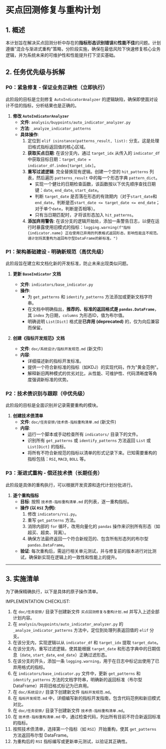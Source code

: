 # 买点回测修复与重构计划

## 1. 概述

本计划旨在解决买点回测分析中存在的**指标形态识别错误**和**性能不佳**的问题。计划遵循"混合与渐进式重构"策略，分阶段实施，确保在最低风险下快速修复核心业务逻辑，并为系统未来的可维护性和性能提升打下坚实基础。

## 2. 任务优先级与拆解

### P0：紧急修复 - 保证业务正确性（立即执行）

此阶段的目标是立刻修复 `AutoIndicatorAnalyzer` 的逻辑缺陷，确保即使面对设计不佳的指标，分析结果也是正确的。

1.  **修改 `AutoIndicatorAnalyzer`**
    *   **文件**: `analysis/buypoints/auto_indicator_analyzer.py`
    *   **方法**: `_analyze_indicator_patterns`
    *   **具体操作**:
        1.  定位到 `elif isinstance(patterns_result, list):` 分支。这是处理旧格式指标返回值的核心区域。
        2.  **获取买点日期**: 在该分支内，通过 `target_idx` 从传入的 `indicator_df` 中获取目标日期：`target_date = indicator_df.index[target_idx]`。
        3.  **重写过滤逻辑**: 完全替换现有逻辑。创建一个空的 `hit_patterns` 列表，然后遍历 `patterns_result` 中的每一个形态字典 `pattern_dict`。
            *   实现一个健壮的日期检查函数，该函数按以下优先顺序查找日期键：`date`, `end_date`, `start_date`。
            *   判断 `target_date` 是否落在形态的有效期内（对于`start_date`和`end_date`，判断是否`start_date <= target_date <= end_date`；对于单个`date`，判断是否相等）。
            *   只有当日期匹配时，才将该形态加入 `hit_patterns`。
        4.  **添加弃用警告**: 在该分支的逻辑开始处，添加一条警告日志，以便在运行时暴露使用旧模式的指标：`logging.warning(f"指标 {indicator.name} 正在使用已弃用的列表格式返回形态，影响性能且不规范。请计划将其重构为返回布尔型DataFrame的新标准。")`

### P1：架构基础建设 - 明确新规范（高优先级）

此阶段旨在建立和文档化新的开发标准，防止未来出现类似问题。

1.  **更新 `BaseIndicator` 文档**
    *   **文件**: `indicators/base_indicator.py`
    *   **操作**:
        *   为 `get_patterns` 和 `identify_patterns` 方法添加或更新文档字符串。
        *   在文档中明确指出，**推荐的、标准的返回格式是 `pandas.DataFrame`**，其 `index` 为日期，`columns` 为形态ID，值为布尔值。
        *   明确说明 `List[Dict]` 格式是**已弃用 (deprecated)** 的，仅为向后兼容而保留。

2.  **创建《指标开发规范》文档**
    *   **文件**: `doc/系统设计/指标开发规范.md` (新文件)
    *   **内容**:
        *   详细描述新的指标开发标准。
        *   提供一个符合新标准的指标（如KDJ）的实现代码，作为"黄金范例"。
        *   解释新旧两种模式的优劣对比，从性能、可维护性、代码清晰度等角度强调新标准的优势。

### P2：技术债识别与跟踪（中优先级）

此阶段的目标是全面识别并记录需要重构的模块。

1.  **创建技术债清单**
    *   **文件**: `doc/任务安排/技术债-指标重构清单.md` (新文件)
    *   **内容**:
        *   运行一个脚本或手动检查所有 `indicators/` 目录下的文件。
        *   识别所有 `get_patterns` 或 `identify_patterns` 方法返回 `List` 或 `List[Dict]` 的指标。
        *   将所有不符合新规范的指标以清单的形式记录下来。已知需要重构的指标包括：`RSI`, `MACD`, `BOLL` 等。

### P3：渐进式重构 - 偿还技术债（长期任务）

此阶段是具体的重构执行，可以根据开发资源和迭代计划分批进行。

1.  **逐个重构指标**
    *   **目标**: 按照 `技术债-指标重构清单.md` 的列表，逐一重构指标。
    *   **操作 (以 `RSI` 为例)**:
        1.  修改 `indicators/rsi.py`。
        2.  重写 `get_patterns` 方法。
        3.  消除内部的 `for` 循环，改用向量化的 `pandas` 操作来识别所有形态（如超买、超卖、背离）。
        4.  确保方法最终返回一个符合新规范的、包含所有形态列的布尔型 `pandas.DataFrame`。
    *   **验证**: 每次重构后，需运行相关单元测试，并与修复前的版本进行对比测试，确保新实现在逻辑上的一致性和性能上的提升。

---

## 3. 实施清单

为了确保精确执行，以下是具体的原子操作清单。

IMPLEMENTATION CHECKLIST:
1. 在 `doc/任务安排/` 目录下创建新文件 `买点回测修复与重构计划.md` 并写入上述全部计划内容。
2. 在 `analysis/buypoints/auto_indicator_analyzer.py` 的 `_analyze_indicator_patterns` 方法中，定位到处理列表返回值的 `elif` 分支。
3. 在该分支内，实现逻辑以从 `indicator_df` 和 `target_idx` 提取 `target_date`。
4. 在该分支内，重写过滤逻辑，使其能根据 `target_date` 和形态字典中的日期信息（`date`, `start_date`, `end_date`）正确过滤形态。
5. 在该分支的开头，添加一条 `logging.warning`，用于在日志中标记出使用了已弃用格式的指标。
6. 在 `indicators/base_indicator.py` 文件中，更新 `get_patterns` 和 `identify_patterns` 方法的文档字符串，明确新的返回标准（布尔型DataFrame）并将旧格式标记为已弃用。
7. 在 `doc/系统设计/` 目录下创建新文件 `指标开发规范.md`。
8. 在 `指标开发规范.md` 中，详细编写新的指标开发指南，包含代码范例和新旧模式对比。
9. 在 `doc/任务安排/` 目录下创建新文件 `技术债-指标重构清单.md`。
10. 在 `技术债-指标重构清单.md` 中，通过检查代码，列出所有目前不符合新返回标准的指标。
11. 按照技术债清单，选择第一个指标（如 `RSI`）开始重构，使其 `get_patterns` 方法返回布尔型 DataFrame。
12. 为重构后的 `RSI` 指标编写或更新单元测试，以验证其正确性。 